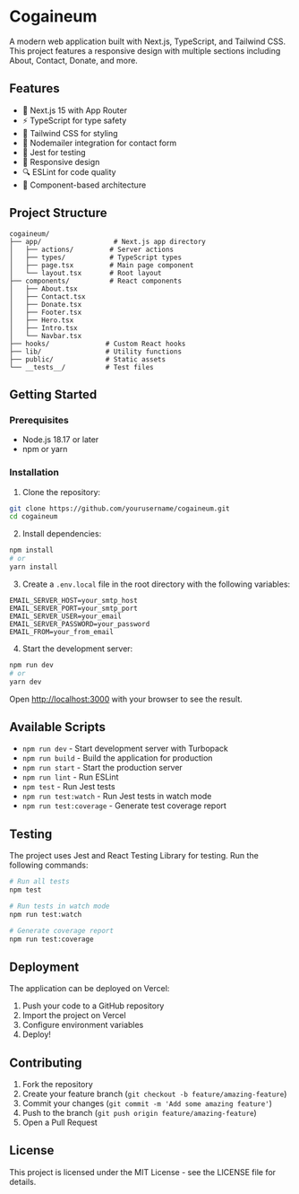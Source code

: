 # Cogaineum

A modern web application built with Next.js, TypeScript, and Tailwind CSS. This project features a responsive design with multiple sections including About, Contact, Donate, and more.

## Features

- 🚀 Next.js 15 with App Router
- ⚡ TypeScript for type safety
- 🎨 Tailwind CSS for styling
- 📧 Nodemailer integration for contact form
- 🧪 Jest for testing
- 📱 Responsive design
- 🔍 ESLint for code quality
- 🎯 Component-based architecture

## Project Structure

```
cogaineum/
├── app/                  # Next.js app directory
│   ├── actions/         # Server actions
│   ├── types/           # TypeScript types
│   ├── page.tsx         # Main page component
│   └── layout.tsx       # Root layout
├── components/          # React components
│   ├── About.tsx
│   ├── Contact.tsx
│   ├── Donate.tsx
│   ├── Footer.tsx
│   ├── Hero.tsx
│   ├── Intro.tsx
│   └── Navbar.tsx
├── hooks/              # Custom React hooks
├── lib/                # Utility functions
├── public/             # Static assets
└── __tests__/          # Test files
```

## Getting Started

### Prerequisites

- Node.js 18.17 or later
- npm or yarn

### Installation

1. Clone the repository:

```bash
git clone https://github.com/yourusername/cogaineum.git
cd cogaineum
```

2. Install dependencies:

```bash
npm install
# or
yarn install
```

3. Create a `.env.local` file in the root directory with the following variables:

```env
EMAIL_SERVER_HOST=your_smtp_host
EMAIL_SERVER_PORT=your_smtp_port
EMAIL_SERVER_USER=your_email
EMAIL_SERVER_PASSWORD=your_password
EMAIL_FROM=your_from_email
```

4. Start the development server:

```bash
npm run dev
# or
yarn dev
```

Open [http://localhost:3000](http://localhost:3000) with your browser to see the result.

## Available Scripts

- `npm run dev` - Start development server with Turbopack
- `npm run build` - Build the application for production
- `npm run start` - Start the production server
- `npm run lint` - Run ESLint
- `npm test` - Run Jest tests
- `npm run test:watch` - Run Jest tests in watch mode
- `npm run test:coverage` - Generate test coverage report

## Testing

The project uses Jest and React Testing Library for testing. Run the following commands:

```bash
# Run all tests
npm test

# Run tests in watch mode
npm run test:watch

# Generate coverage report
npm run test:coverage
```

## Deployment

The application can be deployed on Vercel:

1. Push your code to a GitHub repository
2. Import the project on Vercel
3. Configure environment variables
4. Deploy!

## Contributing

1. Fork the repository
2. Create your feature branch (`git checkout -b feature/amazing-feature`)
3. Commit your changes (`git commit -m 'Add some amazing feature'`)
4. Push to the branch (`git push origin feature/amazing-feature`)
5. Open a Pull Request

## License

This project is licensed under the MIT License - see the LICENSE file for details.
